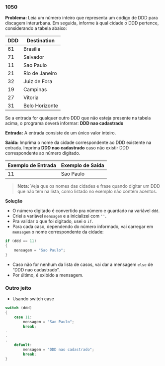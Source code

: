 ### 1050

**Problema:** Leia um número inteiro que representa um código de DDD para discagem interurbana. Em seguida, informe à qual cidade o DDD pertence, considerando a tabela abaixo:

| DDD | Destination |
| --- | --- |
| 61 | Brasilia |
| 71 | Salvador |
| 11 | Sao Paulo |
| 21 | Rio de Janeiro |
| 32 | Juiz de Fora |
| 19 | Campinas |
| 27 | Vitoria |
| 31 | Belo Horizonte |

Se a entrada for qualquer outro DDD que não esteja presente na tabela acima, o programa deverá informar: **DDD nao cadastrado**

**Entrada:** A entrada consiste de um único valor inteiro.

**Saída:** Imprima o nome da cidade correspondente ao DDD existente na entrada. Imprima **DDD nao cadastrado** caso não existir DDD correspondente ao número digitado.

| Exemplo de Entrada | Exemplo de Saída |
| --- | --- |
| 11 | Sao Paulo |

> **Nota:**
> Veja que os nomes das cidades  e frase quando digitar um DDD que não tem na lista, como listado no exemplo não contém acentos.

**Solução**

- O número digitado é convertido pra número e guardado na variável `ddd`.
- Criei a variável `mensagem` e a inicializei com `''`.
- Pra validar o que foi digitado, usei o `if`.
- Para cada caso, dependendo do número informado, vai carregar em `mensagem` o nome correspondente da cidade:

```cs
if (ddd == 11)
{
    mensagem = "Sao Paulo";
}
```

- Caso não for nenhum da lista de casos, vai dar a mensagem `else` de “DDD nao cadastrado”.
- Por último, é exibido a mensagem.

### Outro jeito
- Usando switch case
```cs
switch (ddd)
{
    case 11:
        mensagem = "Sao Paulo";
        break;
.
.
.
    default:
        mensagem = "DDD nao cadastrado";
        break;
}

```

